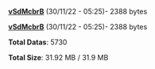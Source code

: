 [**vSdMcbrB**](/data/vSdMcbrB.txt) (30/11/22 - 05:25)- 2388 bytes

[**vSdMcbrB**](/data/vSdMcbrB.txt) (30/11/22 - 05:25)- 2388 bytes

**Total Datas**: 5730

**Total Size**: 31.92 MB / 31.9 MB